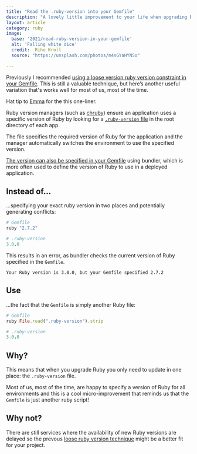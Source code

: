 ```yaml
---
title: "Read the .ruby-version into your Gemfile"
description: "A lovely little improvement to your life when upgrading Ruby"
layout: article
category: ruby
image:
  base: '2021/read-ruby-version-in-your-gemfile'
  alt: 'Falling white dice'
  credit:  Riho Kroll
  source: "https://unsplash.com/photos/m4sGYaHYN5o"

---
```


Previously I recommended [using a loose version ruby version constraint in your Gemfile](/ruby/use-loose-ruby-versioning-in-your-gemfile/). This is still a valuable technique, but here’s another useful variation that's works well for most of us, most of the time.

Hat tip to [Emma](https://twitter.com/EmmaBeynon) for the this one-liner.

Ruby version managers (such as [chruby](https://github.com/postmodern/chruby)) ensure an application uses a specific version of Ruby by looking for a [`.ruby-version` file](https://gist.github.com/fnichol/1912050) in the root directory of each app.

The file specifies the required version of Ruby for the application and the manager automatically switches the environment to use the specified version.

[The version can also be specified in your Gemfile](https://bundler.io/gemfile_ruby.html) using bundler, which is more often used to define the version of Ruby to use in a deployed application.


## Instead of...

...specifying your exact ruby version in two places and potentially generating conflicts:

```ruby
# Gemfile
ruby "2.7.2"
```

```ruby
# .ruby-version
3.0.0
```

This results in an error, as bundler checks the current version of Ruby specified in the `Gemfile`.

```
Your Ruby version is 3.0.0, but your Gemfile specified 2.7.2
```

## Use

...the fact that the `Gemfile` is simply another Ruby file:

```ruby
# Gemfile
ruby File.read(".ruby-version").strip
```

```ruby
# .ruby-version
3.0.0
```


## Why?

This means that when you upgrade Ruby you only need to update in one place: the `.ruby-version` file.

Most of us, most of the time, are happy to specify a version of Ruby for all environments and this is a cool micro-improvement that reminds us that the `Gemfile` is just another ruby script!


## Why not?

There are still services where the availability of new Ruby versions are delayed so the prevous [loose ruby version technique](/ruby/use-loose-ruby-versioning-in-your-gemfile/) might be a better fit for your project.
